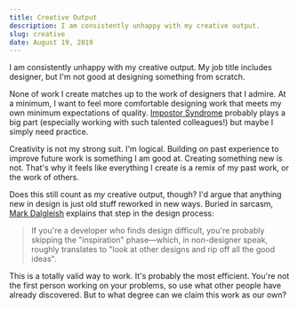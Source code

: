 ```yaml
---
title: Creative Output
description: I am consistently unhappy with my creative output.
slug: creative
date: August 19, 2019
---
```


I am consistently unhappy with my creative output. My job title includes designer, but I'm not good at designing something from scratch.

None of work I create matches up to the work of designers that I admire. At a minimum, I want to feel more comfortable designing work that meets my own minimum
expectations of quality. [Impostor Syndrome](https://en.wikipedia.org/wiki/Impostor_syndrome) probably plays a big part (especially working with such talented
colleagues!) but maybe I simply need practice.

Creativity is not my strong suit. I'm logical. Building on past experience to improve future work is something I am good at. Creating something new is not.
That's why it feels like everything I create is a remix of my past work, or the work of others.

Does this still count as _my_ creative output, though? I'd argue that anything new in design is just old stuff reworked in new ways. Buried in sarcasm,
[Mark Dalgleish](https://twitter.com/markdalgleish/status/1084256955961466881) explains that step in the design process:

> If you're a developer who finds design difficult, you're probably skipping the "inspiration" phase—which, in non-designer speak, roughly translates to "look
> at other designs and rip off all the good ideas".

This is a totally valid way to work. It's probably the most efficient. You're not the first person working on your problems, so use what other people have
already discovered. But to what degree can we claim this work as our own?
